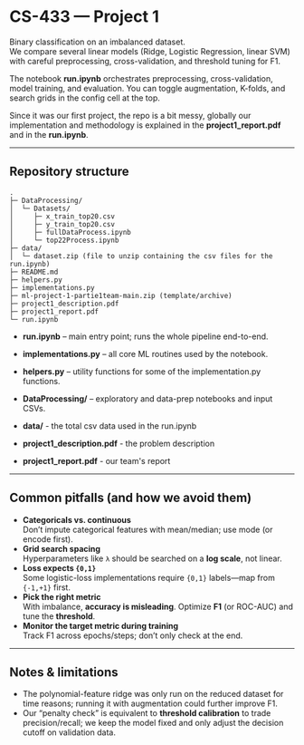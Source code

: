 # CS-433 — Project 1

Binary classification on an imbalanced dataset.  
We compare several linear models (Ridge, Logistic Regression, linear SVM) with careful preprocessing, cross-validation, and threshold tuning for F1.

The notebook **run.ipynb** orchestrates preprocessing, cross-validation, model training, and evaluation. You can toggle augmentation, K-folds, and search grids in the config cell at the top.

Since it was our first project, the repo is a bit messy, globally our implementation and methodology is explained in the **project1_report.pdf** and in the **run.ipynb**.

---

## Repository structure

```
.
├─ DataProcessing/
│  └─ Datasets/
│     ├─ x_train_top20.csv
│     ├─ y_train_top20.csv
│     ├─ fullDataProcess.ipynb
│     └─ top22Process.ipynb
├─ data/
│  └─ dataset.zip (file to unzip containing the csv files for the run.ipynb)
├─ README.md
├─ helpers.py
├─ implementations.py
├─ ml-project-1-partie1team-main.zip (template/archive)
├─ project1_description.pdf
├─ project1_report.pdf
└─ run.ipynb
```

- **run.ipynb** – main entry point; runs the whole pipeline end-to-end.  
- **implementations.py** – all core ML routines used by the notebook.  
- **helpers.py** – utility functions for some of the implementation.py functions.  
- **DataProcessing/** – exploratory and data-prep notebooks and input CSVs.
- **data/** - the total csv data used in the run.ipynb

- **project1_description.pdf** - the problem description
- **project1_report.pdf** - our team's report 

---

## Common pitfalls (and how we avoid them)

- **Categoricals vs. continuous**  
  Don’t impute categorical features with mean/median; use mode (or encode first).  
- **Grid search spacing**  
  Hyperparameters like `λ` should be searched on a **log scale**, not linear.  
- **Loss expects `{0,1}`**  
  Some logistic-loss implementations require `{0,1}` labels—map from `{-1,+1}` first.  
- **Pick the right metric**  
  With imbalance, **accuracy is misleading**. Optimize **F1** (or ROC-AUC) and tune the **threshold**.  
- **Monitor the target metric during training**  
  Track F1 across epochs/steps; don’t only check at the end.

---

## Notes & limitations
- The polynomial-feature ridge was only run on the reduced dataset for time reasons; running it with augmentation could further improve F1.
- Our “penalty check” is equivalent to **threshold calibration** to trade precision/recall; we keep the model fixed and only adjust the decision cutoff on validation data.
